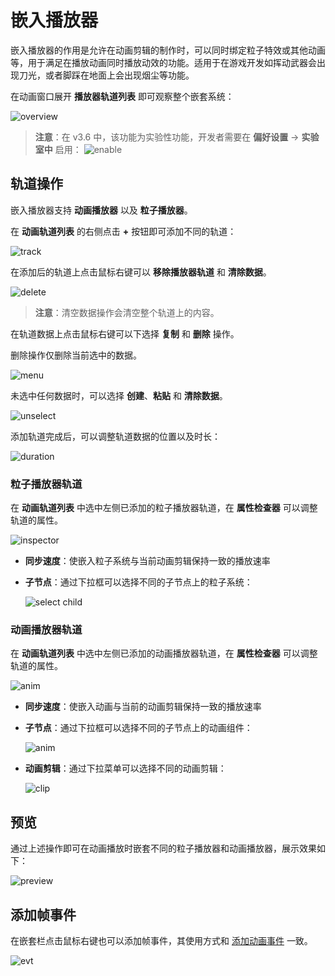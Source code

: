 # 嵌入播放器

嵌入播放器的作用是允许在动画剪辑的制作时，可以同时绑定粒子特效或其他动画等，用于满足在播放动画同时播放动效的功能。适用于在游戏开发如挥动武器会出现刀光，或者脚踩在地面上会出现烟尘等功能。

在动画窗口展开 **播放器轨道列表** 即可观察整个嵌套系统：

![overview](./embeded/embeded-overview.png)

> **注意**：在 v3.6 中，该功能为实验性功能，开发者需要在 **偏好设置** -> **实验室中** 启用：
> ![enable](embeded/enable.png)

## 轨道操作

嵌入播放器支持 **动画播放器** 以及 **粒子播放器**。

在 **动画轨道列表** 的右侧点击 **+** 按钮即可添加不同的轨道：

![track](embeded/add-track.png)

在添加后的轨道上点击鼠标右键可以 **移除播放器轨道** 和 **清除数据**。

![delete](embeded/clear-data.png)

> **注意**：清空数据操作会清空整个轨道上的内容。

在轨道数据上点击鼠标右键可以下选择 **复制** 和 **删除** 操作。

删除操作仅删除当前选中的数据。

![menu](embeded/track-data-menu.png)

未选中任何数据时，可以选择 **创建**、**粘贴** 和 **清除数据**。

![unselect](embeded/unselect.png)

添加轨道完成后，可以调整轨道数据的位置以及时长：

![duration](embeded/track-adjust.gif)

### 粒子播放器轨道

在 **动画轨道列表** 中选中左侧已添加的粒子播放器轨道，在 **属性检查器** 可以调整轨道的属性。

![inspector](embeded/particle-inspector.png)

- **同步速度**：使嵌入粒子系统与当前动画剪辑保持一致的播放速率
- **子节点**：通过下拉框可以选择不同的子节点上的粒子系统：

    ![select child](embeded/inspector-select-child.png)

### 动画播放器轨道

在 **动画轨道列表** 中选中左侧已添加的动画播放器轨道，在 **属性检查器** 可以调整轨道的属性。

![anim](embeded/inspector-select-anim.png)

- **同步速度**：使嵌入动画与当前的动画剪辑保持一致的播放速率
- **子节点**：通过下拉框可以选择不同的子节点上的动画组件：

    ![anim](embeded/inspector-select-child-anim.png)

- **动画剪辑**：通过下拉菜单可以选择不同的动画剪辑：

    ![clip](embeded/inspector-select-clip.png)

## 预览

通过上述操作即可在动画播放时嵌套不同的粒子播放器和动画播放器，展示效果如下：

![preview](embeded/preview.gif)

## 添加帧事件

在嵌套栏点击鼠标右键也可以添加帧事件，其使用方式和 [添加动画事件](animation-event.md) 一致。

![evt](embeded/add-keyframe-event.png)
